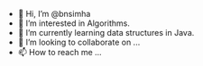- 👋 Hi, I’m @bnsimha
- 👀 I’m interested in Algorithms.
- 🌱 I’m currently learning data structures in Java. 
- 💞️ I’m looking to collaborate on ...
- 📫 How to reach me ...

<!---
bnsimha/bnsimha is a ✨ special ✨ repository because its `README.md` (this file) appears on your GitHub profile.
You can click the Preview link to take a look at your changes.
--->
